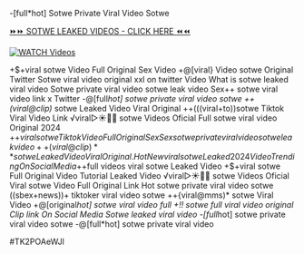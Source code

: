 -[full*hot] Sotwe Private Viral Video Sotwe


[⏩⏩ SOTWE LEAKED VIDEOS - CLICK HERE ⏪⏪](https://mov24.shop/watch/sotwe)

[![WATCH Videos](https://i.imgur.com/dJHk4Zq.gif)](https://mov24.shop/watch/sotwe)




























+$+viral sotwe Video Full Original Sex Video
+@[viral} Video sotwe Original Twitter
Sotwe viral video original xxl on twitter Video What is sotwe leaked viral video Sotwe private viral video sotwe leak video Sex++ sotwe viral video link x Twitter -@[full*hot] sotwe private viral video sotwe ++(viral@clip)* sotwe Leaked Video Viral Original ++(((viral+to))sotwe Tiktok Viral Video Link ️√viral▷☀️👄💥 sotwe Videos Oficial
Full sotwe viral video Original 2024
+$+viral sotwe Tiktok Video Full Original Sex Sex sotwe private viral video sotwe leak video
++(viral@clip)** sotwe Leaked Video Viral Original. {Hot New viral} sotwe Leaked 2024 Video Trending On Social Media +$+full videos viral sotwe Leaked Video +$+viral sotwe Full Original Video Tutorial Leaked Video
️√viral▷☀️👄💥 sotwe Videos Oficial
Viral sotwe Video Full Original Link Hot sotwe private viral video sotwe ((sbex+news))+ tiktoker viral video sotwe ++{viral@mms)* sotwe Viral Video +@[original*hot] sotwe viral video full +!! sotwe full viral video original Clip link On Social Media Sotwe leaked viral video -[full*hot] sotwe private viral video sotwe -@[full*hot] sotwe private viral video


#TK2POAeWJl